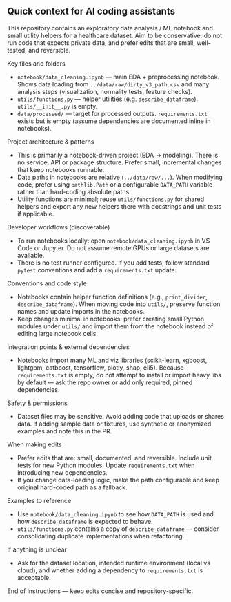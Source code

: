 ## Quick context for AI coding assistants

This repository contains an exploratory data analysis / ML notebook and small utility helpers for a healthcare dataset. Aim to be conservative: do not run code that expects private data, and prefer edits that are small, well-tested, and reversible.

Key files and folders
- `notebook/data_cleaning.ipynb` — main EDA + preprocessing notebook. Shows data loading from `../data/raw/dirty_v3_path.csv` and many analysis steps (visualization, normality tests, feature checks).
- `utils/functions.py` — helper utilities (e.g. `describe_dataframe`). `utils/__init__.py` is empty.
- `data/processed/` — target for processed outputs. `requirements.txt` exists but is empty (assume dependencies are documented inline in notebooks).

Project architecture & patterns
- This is primarily a notebook-driven project (EDA → modeling). There is no service, API or package structure. Prefer small, incremental changes that keep notebooks runnable.
- Data paths in notebooks are relative (`../data/raw/...`). When modifying code, prefer using `pathlib.Path` or a configurable `DATA_PATH` variable rather than hard-coding absolute paths.
- Utility functions are minimal; reuse `utils/functions.py` for shared helpers and export any new helpers there with docstrings and unit tests if applicable.

Developer workflows (discoverable)
- To run notebooks locally: open `notebook/data_cleaning.ipynb` in VS Code or Jupyter. Do not assume remote GPUs or large datasets are available.
- There is no test runner configured. If you add tests, follow standard `pytest` conventions and add a `requirements.txt` update.

Conventions and code style
- Notebooks contain helper function definitions (e.g., `print_divider`, `describe_dataframe`). When moving code into `utils/`, preserve function names and update imports in the notebooks.
- Keep changes minimal in notebooks: prefer creating small Python modules under `utils/` and import them from the notebook instead of editing large notebook cells.

Integration points & external dependencies
- Notebooks import many ML and viz libraries (scikit-learn, xgboost, lightgbm, catboost, tensorflow, plotly, shap, eli5). Because `requirements.txt` is empty, do not attempt to install or import heavy libs by default — ask the repo owner or add only required, pinned dependencies.

Safety & permissions
- Dataset files may be sensitive. Avoid adding code that uploads or shares data. If adding sample data or fixtures, use synthetic or anonymized examples and note this in the PR.

When making edits
- Prefer edits that are: small, documented, and reversible. Include unit tests for new Python modules. Update `requirements.txt` when introducing new dependencies.
- If you change data-loading logic, make the path configurable and keep original hard-coded path as a fallback.

Examples to reference
- Use `notebook/data_cleaning.ipynb` to see how `DATA_PATH` is used and how `describe_dataframe` is expected to behave.
- `utils/functions.py` contains a copy of `describe_dataframe` — consider consolidating duplicate implementations when refactoring.

If anything is unclear
- Ask for the dataset location, intended runtime environment (local vs cloud), and whether adding a dependency to `requirements.txt` is acceptable.

End of instructions — keep edits concise and repository-specific.
